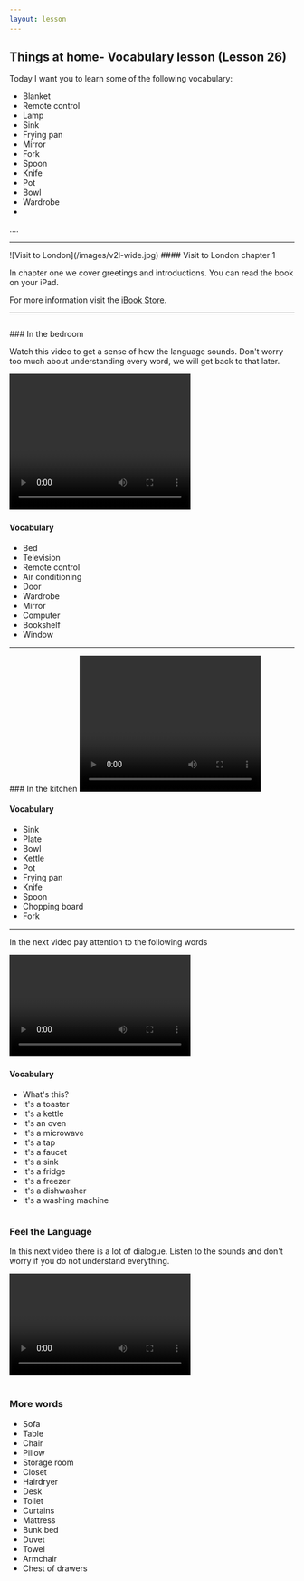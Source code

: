 ```yaml
---
layout: lesson
---
```

## Things at home- Vocabulary lesson (Lesson 26)


Today I want you to learn some of the following vocabulary:

* Blanket 
* Remote control
* Lamp
* Sink 
* Frying pan
* Mirror
* Fork 
* Spoon 
* Knife
* Pot
* Bowl
* Wardrobe
* 

….

<hr>
![Visit to London](/images/v2l-wide.jpg)
#### Visit to London chapter 1

In chapter one we cover greetings and introductions. 
You can read the book on your iPad.

For more information visit the [iBook Store](https://itunes.apple.com/us/book/portuguese-for-travelers/id568515833).

<hr>

<hr style="page-break-before:always;height:0;">
### In the bedroom 

Watch this video to get a sense of how the language sounds. Don't worry too much about understanding every word, we will get back to that later.


<video width="320" height="240" preload="none">
    <source type="video/youtube" src="http://www.youtube.com/watch?v=T0Vq2uJ9Il8" />
</video>

#### Vocabulary
 
* Bed
* Television
* Remote control
* Air conditioning 
* Door
* Wardrobe
* Mirror
* Computer
* Bookshelf
* Window
<hr>
### In the kitchen

<video width="320" height="240" preload="none">
    <source type="video/youtube" src="http://www.youtube.com/watch?v=TdHeNltTZsU" />
</video>

#### Vocabulary

* Sink 
* Plate
* Bowl
* Kettle
* Pot
* Frying pan
* Knife
* Spoon
* Chopping board
* Fork

<hr>

In the next video pay attention to the following words


<video width="320" height="180" preload="none">
    <source type="video/youtube" src="http://www.youtube.com/watch?v=Dm7Nade3LMc&feature=c4-overview-vl&list=PL53C3569D80C2EB04" />
</video>

#### Vocabulary

* What's this? 
* It's a toaster
* It's a kettle
* It's an oven 
* It's a microwave
* It's a tap
* It's a faucet
* It's a sink
* It's a fridge
* It's a freezer
* It's a dishwasher 
* It's a washing machine 


<hr style="page-break-before:always;height:0;">

### Feel the Language

In this next video there is a lot of dialogue. 
Listen to the sounds and don't worry if you do not understand everything.

<video width="320" height="180" preload="none">
    <source type="video/youtube" src="http://www.youtube.com/watch?v=juWaO5TJS00" />
</video>


<hr style="page-break-before:always;height:0;">

### More words


* Sofa 
* Table 
* Chair 
* Pillow
* Storage room 
* Closet
* Hairdryer
* Desk
* Toilet 
* Curtains 
* Mattress
* Bunk bed
* Duvet 
* Towel 
* Armchair
* Chest of drawers





